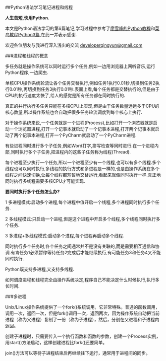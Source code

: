 ##Python语法学习笔记进程和线程

**人生苦短,快用Python.**

本文是Python语法学习的第6篇笔记,学习过程中参考了[廖雪峰的Python教程](https://www.liaoxuefeng.com/wiki/0014316089557264a6b348958f449949df42a6d3a2e542c000)和[菜鸟教程Python3篇](https://www.runoob.com/python3/python3-tutorial.html),在此一并表示感谢.

欢迎各位朋友与我进行深入浅出的交流 <developerqingyun@gmail.com>

###进程和线程的概念

多任务就是操作系统可以同时运行多个任务,例如一边用浏览器上网听音乐,运行Python程序,一边爬虫.

单核CPU操作系统轮流让各个任务交替执行,例如任务1执行0.01秒,切换到任务2执行0.01秒,再切换到任务3执行0.01秒.表面上看,每个任务都是交替执行的,但是由于CPU的执行速度太快了,给人的感觉是所有任务都在同时执行的.

真正的并行执行多任务只能在多核CPU上实现,但是由于任务数量远远多于CPU的核心数量,所以操作系统也会自动把很多任务轮流调度到每个核心上执行.

对于操作系统来说,一个任务就是一个进程(Process),比如打开一个浏览器就是启动一个浏览器进程,打开一个记事本就启动了一个记事本进程,打开两个记事本就启动了两个记事本进程,打开一个PyCharm就启动了一个PyCharm进程.

有些进程同时进行多个子任务,例如Word打字,拼写检查等同时进行.在一个进程内部,同时执行多个子任务,把进程内的这些子任务称为线程(Thread).

每个进程至少执行一个任务,所以一个进程至少有一个线程,也可以有多个线程.多个线程也可以同时执行,多线程的执行方式和多进程是一样的,也是由操作系统在多个线程之间快速切换,让每个线程都短暂地交替运行,看起来就像同时执行一样.真正地同时执行多线程需要多核CPU才可能实现.

**要同时执行多个任务怎么办?**

1 多进程模式:启动多个进程,每个进程中值开启一个线程,多个进程同时执行多个任务.

2 多线程模式:只启动一个进程,但是这个进程中开启多个线程,多个线程同时执行多个任务.

3 多进程+多线程模式:启动多个进程,每个进程再启动多个线程.

同时执行多个任务时,各个任务之间通常并不是没有关联的,而是需要相互通信和协调.有肯任务1必须暂停等待任务2完成后才能继续执行,有可能任务3和任务4又不能同时执行.

Python既支持多进程,又支持多线程.

如何调度进程和线程完全由操作系统决定,程序自己不能决定什么时候执行,执行多长时间.

###多进程

Unix/Linux操作系统提供了一个fork()系统调用，它非常特殊。普通的函数调用，调用一次，返回一次，但是fork()调用一次，返回两次，因为操作系统自动把当前进程（称为父进程）复制了一份（称为子进程），然后，分别在父进程和子进程内返回。

创建子进程时，只需要传入一个执行函数和函数的参数，创建一个Process实例，用start()方法启动，这样创建进程比fork()还要简单。

join()方法可以等待子进程结束后再继续往下运行，通常用于进程间的同步。












